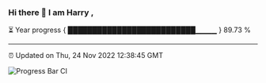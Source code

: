 ### Hi there 👋 I am Harry , 

⏳ Year progress { ██████████████████████████▁▁▁▁ } 89.73 %

---

⏰ Updated on Thu, 24 Nov 2022 12:38:45 GMT

![Progress Bar CI](https://github.com/duykhang68/duykhang68/workflows/Progress%20Bar%20CI/badge.svg)
